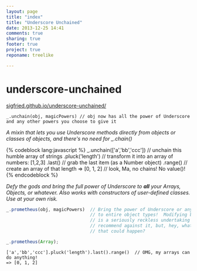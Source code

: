 ```yaml
---
layout: page
title: "index"
title: "Underscore Unchained"
date: 2013-12-25 14:41
comments: true
sharing: true
footer: true
project: true
reponame: treelike

---
```


underscore-unchained
====================

[sigfried.github.io/underscore-unchained/](http://sigfried.github.io/underscore-unchained/)

    _.unchain(obj, magicPowers) // obj now has all the power of Underscore and any other powers you choose to give it

*A mixin that lets you use Underscore methods directly from objects or classes of objects, and there's no need for _.chain()*


{% codeblock lang:javascript %}
    _.unchain(['a','bb','ccc']) // unchain this humble array of strings
        .pluck('length')        // transform it into an array of numbers: [1,2,3]
        .last()                 // grab the last item (as a Number object)
        .range()                // create an array of that length
    => [0, 1, 2]                // look, Ma, no chains! No value()!
{% endcodeblock %}


*Defy the gods and bring the full power of Underscore to __all__ your Arrays, Objects, or whatever.
Also works with constructors of user-defined classes. Use at your own risk.*

``` javascript blah
_.prometheus(obj, magicPowers)  // Bring the power of Underscore or anything else 
                                // to entire object types!  Modifying built in types 
                                // is a seriously reckless undertaking and I totally 
                                // recommend against it, but, hey, what's the worst 
                                // that could happen?

_.prometheus(Array);
```

    ['a','bb','ccc'].pluck('length').last().range()  // OMG, my arrays can do anything!
    => [0, 1, 2]

